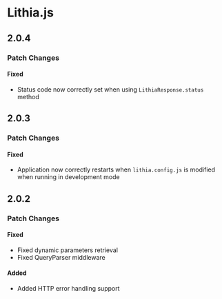 # Lithia.js

## 2.0.4

### Patch Changes

#### Fixed

- Status code now correctly set when using `LithiaResponse.status` method

## 2.0.3

### Patch Changes

#### Fixed

- Application now correctly restarts when `lithia.config.js` is modified when running in development mode

## 2.0.2

### Patch Changes

#### Fixed

- Fixed dynamic parameters retrieval
- Fixed QueryParser middleware

#### Added

- Added HTTP error handling support
